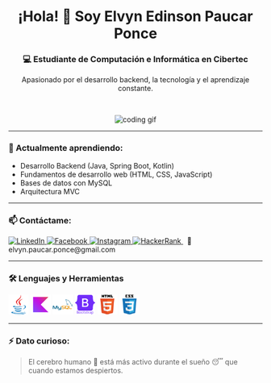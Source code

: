<h1 align="center">¡Hola! 👋 Soy Elvyn Edinson Paucar Ponce</h1>
<h3 align="center">💻 Estudiante de Computación e Informática en Cibertec</h3>
<p align="center">Apasionado por el desarrollo backend, la tecnología y el aprendizaje constante.</p>

<br>

<p align="center">
  <img src="https://github.com/Adam-pw/Adam-pw/blob/main/animation_500_kxa883sd.gif" width="300" alt="coding gif">
</p>

---

### 🌱 Actualmente aprendiendo:
- Desarrollo Backend (Java, Spring Boot, Kotlin)
- Fundamentos de desarrollo web (HTML, CSS, JavaScript)
- Bases de datos con MySQL
- Arquitectura MVC

---

### 📫 Contáctame:
<p align="left">
  <a href="https://www.linkedin.com/in/elvyn-paucar-ponce-71bbb9300/" target="_blank">
    <img src="https://raw.githubusercontent.com/rahuldkjain/github-profile-readme-generator/master/src/images/icons/Social/linked-in-alt.svg" alt="LinkedIn" width="30" />
  </a>
  <a href="https://www.facebook.com/profile.php?id=61574895728529" target="_blank">
    <img src="https://raw.githubusercontent.com/rahuldkjain/github-profile-readme-generator/master/src/images/icons/Social/facebook.svg" alt="Facebook" width="30" />
  </a>
  <a href="https://www.instagram.com/elvynpp/" target="_blank">
    <img src="https://raw.githubusercontent.com/rahuldkjain/github-profile-readme-generator/master/src/images/icons/Social/instagram.svg" alt="Instagram" width="30" />
  </a>
  <a href="https://www.hackerrank.com/profile/elvyn_paucar_po1" target="_blank">
    <img src="https://raw.githubusercontent.com/rahuldkjain/github-profile-readme-generator/master/src/images/icons/Social/hackerrank.svg" alt="HackerRank" width="30" />
  </a>
  &nbsp;&nbsp;📧 elvyn.paucar.ponce@gmail.com
</p>

---

### 🛠️ Lenguajes y Herramientas
<p>
  <a href="https://www.java.com" target="_blank"><img src="https://raw.githubusercontent.com/devicons/devicon/master/icons/java/java-original.svg" width="40" alt="Java"/></a>
  <a href="https://kotlinlang.org/" target="_blank"><img src="https://raw.githubusercontent.com/devicons/devicon/master/icons/kotlin/kotlin-original.svg" width="40" alt="Kotlin"/></a>
  <a href="https://www.mysql.com/" target="_blank"><img src="https://raw.githubusercontent.com/devicons/devicon/master/icons/mysql/mysql-original-wordmark.svg" width="40" alt="MySQL"/></a>
  <a href="https://getbootstrap.com" target="_blank"><img src="https://raw.githubusercontent.com/devicons/devicon/master/icons/bootstrap/bootstrap-plain-wordmark.svg" width="40" alt="Bootstrap"/></a>
  <a href="https://www.w3.org/html/" target="_blank"><img src="https://raw.githubusercontent.com/devicons/devicon/master/icons/html5/html5-original-wordmark.svg" width="40" alt="HTML5"/></a>
  <a href="https://www.w3schools.com/css/" target="_blank"><img src="https://raw.githubusercontent.com/devicons/devicon/master/icons/css3/css3-original-wordmark.svg" width="40" alt="CSS3"/></a>
</p>

---

### ⚡ Dato curioso:
> El cerebro humano 🧠 está más activo durante el sueño 😴 que cuando estamos despiertos.

